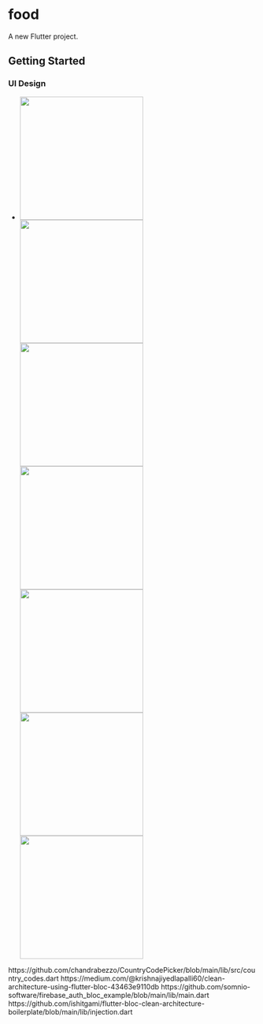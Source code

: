 # food

A new Flutter project.

## Getting Started

### UI Design
-
  <p>
  <img src="https://github.com/pvtruong2003/food/blob/master/Screenshot_20240522_142926.png" width="250">
  <img src="https://github.com/pvtruong2003/food/blob/master/Screenshot_20240522_142942.png" width="250">
  <img src="https://github.com/pvtruong2003/food/blob/master/Screenshot_20240522_143244.png" width="250">
  <img src="https://github.com/pvtruong2003/food/blob/master/Screenshot_20240522_142221.png" width="250">
  <img src="https://github.com/pvtruong2003/food/blob/master/Screenshot_20240522_141941.png" width="250">
  <img src="https://github.com/pvtruong2003/food/blob/master/Screenshot_20240522_141919.png" width="250">
  <img src="https://github.com/pvtruong2003/food/blob/master/Screenshot_20240522_141812.png" width="250">
  <p/>

<p>
 https://github.com/chandrabezzo/CountryCodePicker/blob/main/lib/src/country_codes.dart
 https://medium.com/@krishnajiyedlapalli60/clean-architecture-using-flutter-bloc-43463e9110db
 https://github.com/somnio-software/firebase_auth_bloc_example/blob/main/lib/main.dart
 https://github.com/ishitgami/flutter-bloc-clean-architecture-boilerplate/blob/main/lib/injection.dart
<p>


